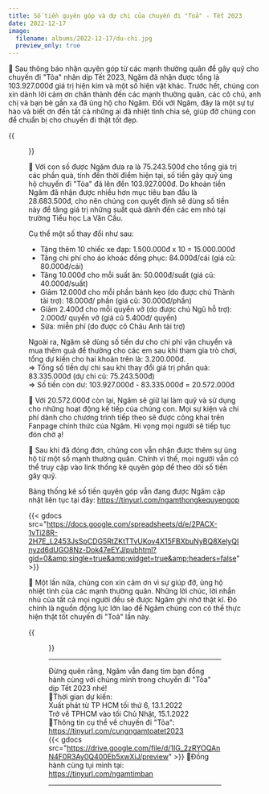 ```yaml
---
title: Số tiền quyên góp và dự chi của chuyến đi "Toả" - Tết 2023
date: 2022-12-17
image:
  filename: albums/2022-12-17/du-chi.jpg
  preview_only: true
---
```


🌻 Sau thông báo nhận quyên góp từ các mạnh thường quân để gây quỹ cho chuyến đi "Tỏa" nhân dịp Tết 2023, Ngăm đã nhận được tổng  là 103.927.000đ giá trị hiện kim và một số hiện vật khác. Trước hết, chúng con xin dành lời cảm ơn chân thành đến các mạnh thường quân, các cô chú, anh chị và bạn bè gần xa đã ủng hộ cho Ngăm. Đối với Ngăm, đây là một sự tự hào và biết ơn đến tất cả những ai đã nhiệt tình chia sẻ, giúp đỡ chúng con để chuẩn bị cho chuyến đi thật tốt đẹp.

{{<figure src="albums/2022-12-17/du-chi.jpg">}}

🌻 Với con số được Ngăm đưa ra là 75.243.500đ cho tổng giá trị các phần quà, tính đến thời điểm hiện tại, số tiền gây quỹ ủng hộ chuyến đi "Tỏa" đã lên đến 103.927.000đ. Do khoản tiền Ngăm đã nhận được nhiều hơn mục tiêu ban đầu là 28.683.500đ, cho nên chúng con quyết định sẽ dùng số tiền này để tăng giá trị những suất quà dành đến các em nhỏ tại trường Tiểu học La Văn Cầu.

Cụ thể một số thay đổi như sau:
- Tặng thêm 10 chiếc xe đạp: 1.500.000đ x 10 = 15.000.000đ
- Tăng chi phí cho áo khoác đồng phục: 84.000đ/cái (giá cũ: 80.000đ/cái)
- Tăng 10.000đ cho mỗi suất ăn: 50.000đ/suất (giá cũ: 40.000đ/suất)
- Giảm 12.000đ cho mỗi phần bánh kẹo (do được chú Thành tài trợ): 18.000đ/ phần (giá cũ: 30.000đ/phần)
- Giảm 2.400đ cho mỗi quyển vở (do được chú Ngũ hỗ trợ): 2.000đ/ quyển vở (giá cũ 5.400đ/ quyển)
- Sữa: miễn phí (do được cô Châu Anh tài trợ)

Ngoài ra, Ngăm sẽ dùng số tiền dư cho chi phí vận chuyển và mua thêm quà để thưởng cho các em sau khi tham gia trò chơi, tổng dự kiến cho hai khoản trên là: 3.200.000đ.  
=> Tổng số tiền dự chi sau khi thay đổi giá trị phần quà: 83.335.000đ (dự chi cũ: 75.243.500đ)  
=> Số tiền còn dư: 103.927.000đ - 83.335.000đ = 20.572.000đ

🌻 Với 20.572.000đ còn lại, Ngăm sẽ giữ lại làm quỹ và sử dụng cho những hoạt động kế tiếp của chúng con. Mọi sự kiện và chi phí dành cho chương trình tiếp theo sẽ được công khai trên Fanpage chính thức của Ngăm. Hi vọng mọi người sẽ tiếp tục đón chờ ạ!

🌻 Sau khi đã đóng đơn, chúng con vẫn nhận được thêm sự ủng hộ từ một số mạnh thường quân. Chính vì thế, mọi người vẫn có thể truy cập vào link thống kê quyên góp để theo dõi số tiền gây quỹ.

Bảng thống kê số tiền quyên góp vẫn đang được Ngăm cập nhật liên tục tại đây:
https://tinyurl.com/ngamthongkequyengop

{{< gdocs src="https://docs.google.com/spreadsheets/d/e/2PACX-1vTi28R-2H7E_L2453JsSpCDG5RtZKtTTvUKov4X15FBXbuNyBQ8XelyQInyzd6dUGO8Nz-Dok47eEYJ/pubhtml?gid=0&amp;single=true&amp;widget=true&amp;headers=false" >}}

🌻 Một lần nữa, chúng con xin cảm ơn vì sự giúp đỡ, ủng hộ nhiệt tình của các mạnh thường quân. Những lời chúc, lời nhắn nhủ của tất cả mọi người đều sẽ được Ngăm ghi nhớ thật kĩ. Đó chính là nguồn động lực lớn lao để Ngăm chúng con có thể thực hiện thật tốt chuyến đi "Toả" lần này.

{{<figure src="albums/2022-12-17/chi-tiet-du-chi.jpg">}}

_______
Đừng quên rằng, Ngăm vẫn đang tìm bạn đồng hành cùng với chúng mình trong chuyến đi "Tỏa" dịp Tết 2023 nhé!  
🌻Thời gian dự kiến:  
Xuất phát từ TP HCM tối thứ 6, 13.1.2022  
Trở về TPHCM vào tối Chủ Nhật, 15.1.2022  
🌻Thông tin cụ thể về chuyến đi "Tỏa": https://tinyurl.com/cungngamtoatet2023  
{{< gdocs src="https://drive.google.com/file/d/1IG_2zRYOQAnN4F0R3Ay0Q400Eb5xwXiJ/preview" >}}
🌻Đồng hành cùng tụi mình tại: https://tinyurl.com/ngamtimban
_______
